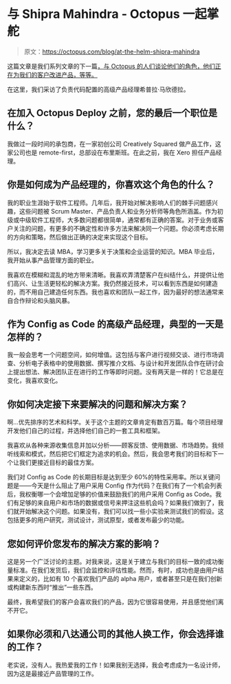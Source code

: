 # 与 Shipra Mahindra - Octopus 一起掌舵

> 原文：<https://octopus.com/blog/at-the-helm-shipra-mahindra>

这篇文章是我们系列文章的下一篇[，与 Octopus 的人们谈论他们的角色，他们正在为我们的客户改进产品，等等。](https://octopus.com/blog/tag/At%20The%20Helm)

在这里，我们采访了负责代码配置的高级产品经理希普拉·马欣德拉。

## 在加入 Octopus Deploy 之前，您的最后一个职位是什么？

我做过一段时间的承包商，在一家初创公司 Creatively Squared 做产品工作，这家公司也是 remote-first，总部设在布里斯班。在此之前，我在 Xero 担任产品经理。

## 你是如何成为产品经理的，你喜欢这个角色的什么？

我的职业生涯始于软件工程师。几年后，我开始对解决影响人们的棘手问题感兴趣，这些问题被 Scrum Master、产品负责人和业务分析师等角色所涵盖。作为初级或中级软件工程师，大多数问题都很简单，通常都有正确的答案。对于业务或客户关注的问题，有更多的不确定性和许多方法来解决同一个问题。你必须考虑长期的方向和策略，然后做出正确的决定来实现这个目标。

所以，我决定去读 MBA，学习更多关于决策和企业运营的知识。MBA 毕业后，我开始从事产品管理方面的职业。

我喜欢在模糊和混乱的地方带来清晰。我喜欢弄清楚客户在纠结什么，并提供让他们高兴、让生活更轻松的解决方案。我仍然接近技术，可以看到东西是如何建造的，而不用自己建造任何东西。我也喜欢和团队一起工作，因为最好的想法通常来自合作辩论和头脑风暴。

## 作为 Config as Code 的高级产品经理，典型的一天是怎样的？

我一般会思考一个问题空间，如何增值。这包括与客户进行视频交谈、进行市场调查、分析电子表格中的使用数据、撰写推介文档、与设计和开发团队合作在研讨会上提出想法、解决团队正在进行的工作等即时问题。没有两天是一样的！它总是在变化，我喜欢变化。

## 你如何决定接下来要解决的问题和解决方案？

啊…优先排序的艺术和科学。关于这个主题的文章肯定有数百万篇。每个项目经理开发他们自己的过程，并选择他们自己的一套工具和框架。

我喜欢从各种来源收集信息并加以分析——顾客反馈、使用数据、市场趋势。我倾听线索和模式，然后把它们框定为追求的机会。然后，我会思考我们的目标和下一个让我们更接近目标的最佳方案。

我们对 Config as Code 的长期目标是达到至少 60%的特性采用率。所以关键问题是——今天是什么阻止了用户采用 Config 作为代码？在我们有了一个机会列表后，我权衡哪一个会增加足够的价值来鼓励我们的用户采用 Config as Code。我们有足够的来自用户和市场的数据或信号来押注这些机会吗？如果我们做到了，我们就开始解决这个问题。如果没有，我们可以找一些小实验来测试我们的假设。这包括更多的用户研究，测试设计，测试原型，或者发布最少的功能。

## 您如何评价您发布的解决方案的影响？

这是另一个广泛讨论的主题。对我来说，这是关于建立与我们的目标一致的成功衡量标准。在我们发货后，我们会监控和评估性能。然而，有时，成功也是由用户结果来定义的，比如有 10 个喜欢我们产品的 alpha 用户，或者甚至只是在我们创新或构建新东西时“推出”一些东西。

最终，我希望我们的客户会喜欢我们的产品，因为它很容易使用，并且感觉他们离不开它。

## 如果你必须和八达通公司的其他人换工作，你会选择谁的工作？

老实说，没有人。我热爱我的工作！如果我别无选择，我会考虑成为一名设计师，因为这是最接近产品管理的工作。
